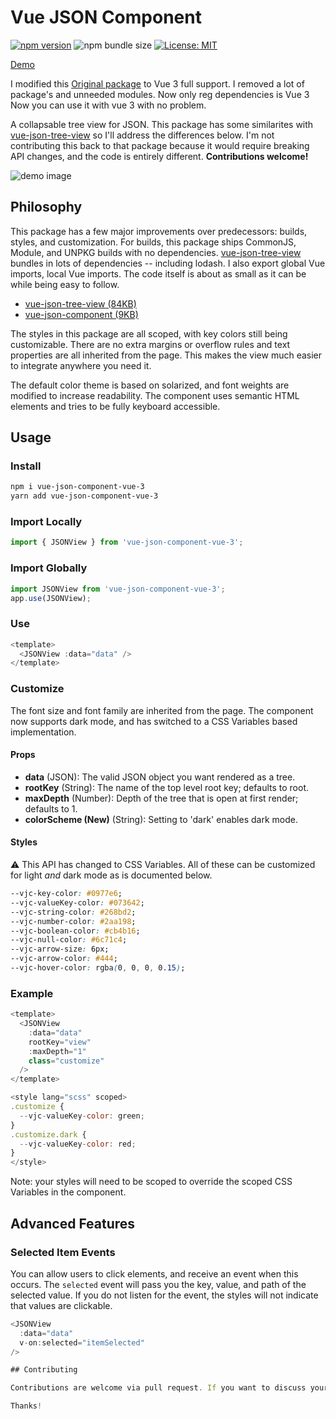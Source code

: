 # Vue JSON Component

[![npm version](https://badge.fury.io/js/vue-json-component.svg)](https://badge.fury.io/js/vue-json-component) ![npm bundle size](https://img.shields.io/bundlephobia/min/vue-json-component.svg) [![License: MIT](https://img.shields.io/badge/License-MIT-yellow.svg)](https://opensource.org/licenses/MIT)

[Demo](http://tylerkrupicka.com/vue-json-component/)

I modified this [Original package](https://github.com/tylerkrupicka/vue-json-component) to Vue 3 full support.
I removed a lot of package's and unneeded modules. Now only reg dependencies is Vue 3
Now you can use it with vue 3 with no problem.

A collapsable tree view for JSON. This package has some similarites with [vue-json-tree-view](https://github.com/michaelfitzhavey/vue-json-tree-view) so I'll address the differences below. I'm not contributing this back to that package because it would require breaking API changes, and the code is entirely different. **Contributions welcome!**

![demo image](https://user-images.githubusercontent.com/5761061/55198958-7fa16400-518e-11e9-8448-7cd028007920.png)

## Philosophy

This package has a few major improvements over predecessors: builds, styles, and customization. For builds, this package ships CommonJS, Module, and UNPKG builds with no dependencies. [vue-json-tree-view](https://github.com/michaelfitzhavey/vue-json-tree-view) bundles in lots of dependencies -- including lodash. I also export global Vue imports, local Vue imports.
The code itself is about as small as it can be while being easy to follow.

- [vue-json-tree-view (84KB)](https://bundlephobia.com/result?p=vue-json-tree-view@2.1.4)
- [vue-json-component (9KB)](https://bundlephobia.com/result?p=vue-json-component@0.3.0)

The styles in this package are all scoped, with key colors still being customizable. There are no extra margins or overflow rules and text properties are all inherited from the page. This makes the view much easier to integrate anywhere you need it.

The default color theme is based on solarized, and font weights are modified to increase readability. The component uses semantic HTML elements and tries to be fully keyboard accessible.

## Usage

### Install

```bash
npm i vue-json-component-vue-3
yarn add vue-json-component-vue-3
```

### Import Locally

```js 
import { JSONView } from 'vue-json-component-vue-3';

```

### Import Globally

```js
import JSONView from 'vue-json-component-vue-3';
app.use(JSONView);
```

### Use

```js
<template>
  <JSONView :data="data" />
</template>

```

### Customize

The font size and font family are inherited from the page. The component now supports dark mode, and has switched to a CSS Variables based implementation.

#### Props

- **data** (JSON): The valid JSON object you want rendered as a tree.
- **rootKey** (String): The name of the top level root key; defaults to root.
- **maxDepth** (Number): Depth of the tree that is open at first render; defaults to 1.
- **colorScheme (New)** (String): Setting to 'dark' enables dark mode.

#### Styles

⚠️ This API has changed to CSS Variables. All of these can be customized for light _and_ dark mode as is documented below.

```css
--vjc-key-color: #0977e6;
--vjc-valueKey-color: #073642;
--vjc-string-color: #268bd2;
--vjc-number-color: #2aa198;
--vjc-boolean-color: #cb4b16;
--vjc-null-color: #6c71c4;
--vjc-arrow-size: 6px;
--vjc-arrow-color: #444;
--vjc-hover-color: rgba(0, 0, 0, 0.15);
```

### Example

```js
<template>
  <JSONView
    :data="data"
    rootKey="view"
    :maxDepth="1"
    class="customize"
  />
</template>

<style lang="scss" scoped>
.customize {
  --vjc-valueKey-color: green;
}
.customize.dark {
  --vjc-valueKey-color: red;
}
</style>
```

Note: your styles will need to be scoped to override the scoped CSS Variables in the component.

## Advanced Features

### Selected Item Events

You can allow users to click elements, and receive an event when this occurs. The `selected` event will pass you the key, value, and path of the selected value. If you do not listen for the event, the styles will not indicate that values are clickable.

```js
<JSONView
  :data="data"
  v-on:selected="itemSelected"
/>

## Contributing

Contributions are welcome via pull request. If you want to discuss your feature before committing development time, feel free to open an issue and we can refine the idea.

Thanks!
